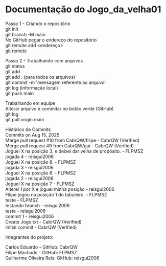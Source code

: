 <h1>Documentação do Jogo_da_velha01</h1>

Passo 1 - Criando o repositório <br>
 git init <br>
 git branch -M main <br>
 No GitHub pegar o endereço do repositório <br>
 git remote add <nome do repositorio> <endereço> <br>
 git remote <nome do repositorio> <br>

 Passo 2 - Trabalhando com arquivos <br>
 git status <br>
 git add <nome arquivo> <br>
 git add . (para todos os arquivos) <br>
 git commit -m 'mensagem referente ao arquivo' <br>
 git log (informação local) <br>
 git push <nome repositorio> main <br>

 Trabalhando em equipe <br> 
 Alterar arquivo e commitar no botão verde (GitHub) <br>
 git log <br>
 git pull origin main <br>

  Histórico de Commits <br>
 Commits on Aug 15, 2025 <br> 
 Merge pull request #10 from CabrQW/filipe - CabrQW (Verified)<br>
 Merge pull request #9 from CabrQW/gui - CabrQW (Verified)<br>
 Joguei X na posição 3, e deixei dar velha de propósito. - FLPMSZ <br> 
 jogada 4 - reisgui2006<br> 
 Joguei X na posição 8. - FLPMSZ <br> 
 jogada 3 - reisgui2006 <br>
 Joguei X na posição 6. - FLPMSZ <br> 
 jogada 2 - reisgui2006 <br> 
 Joguei X na posição 7 - FLPMSZ <br> 
 Alterei 1 por X e joguei minha posição - reisgui2006 <br>
 Filipe jogou na posição 1 do tabuleiro. - FLPMSZ <br> 
 teste - FLPMSZ <br> 
 testando branch - reisgui2006 <br> 
 teste - reisgui2006 <br> 
 commit 1 - reisgui2006 <br> 
 Create Jogo.txt - CabrQW (Verified) <br> 
 Initial commit - CabrQW (Verified) <br> 

Integrantes do projeto: <br>

Carlos Eduardo - GitHub: CabrQW <br>
Filipe Machado - GitHub: FLPMSZ <br> 
Guilherme Oliveira Reis: GitHub: reisgui2006 
